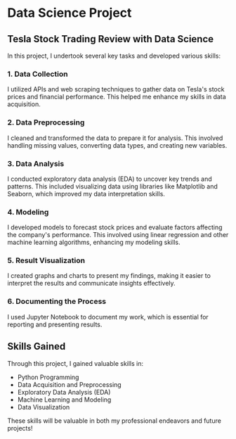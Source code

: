 # Data Science Project

## Tesla Stock Trading Review with Data Science

In this project, I undertook several key tasks and developed various skills:

### 1. Data Collection

I utilized APIs and web scraping techniques to gather data on Tesla's stock prices and financial performance. This helped me enhance my skills in data acquisition.

### 2. Data Preprocessing

I cleaned and transformed the data to prepare it for analysis. This involved handling missing values, converting data types, and creating new variables.

### 3. Data Analysis

I conducted exploratory data analysis (EDA) to uncover key trends and patterns. This included visualizing data using libraries like Matplotlib and Seaborn, which improved my data interpretation skills.

### 4. Modeling

I developed models to forecast stock prices and evaluate factors affecting the company's performance. This involved using linear regression and other machine learning algorithms, enhancing my modeling skills.

### 5. Result Visualization

I created graphs and charts to present my findings, making it easier to interpret the results and communicate insights effectively.

### 6. Documenting the Process

I used Jupyter Notebook to document my work, which is essential for reporting and presenting results.

## Skills Gained

Through this project, I gained valuable skills in:

- Python Programming
- Data Acquisition and Preprocessing
- Exploratory Data Analysis (EDA)
- Machine Learning and Modeling
- Data Visualization

These skills will be valuable in both my professional endeavors and future projects!
